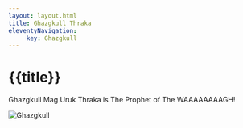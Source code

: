 ```yaml
---
layout: layout.html
title: Ghazgkull Thraka
eleventyNavigation:
     key: Ghazgkull
---
```


# {{title}}

Ghazgkull Mag Uruk Thraka is The Prophet of The WAAAAAAAAGH!

![Ghazgkull](../images/ghazgull.jpg)